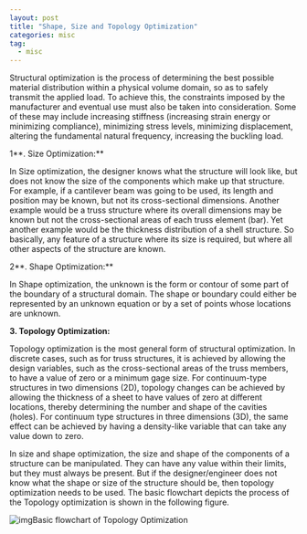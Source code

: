 ```yaml
---
layout: post
title: "Shape, Size and Topology Optimization"
categories: misc
tag: 
  - misc
---
```


Structural optimization is the process of determining the best possible material distribution within a physical volume domain, so as to safely transmit the applied load. To achieve this, the constraints imposed by the manufacturer and eventual use must also be taken into consideration. Some of these may include increasing stiffness (increasing strain energy or minimizing compliance), minimizing stress levels, minimizing displacement, altering the fundamental natural frequency, increasing the buckling load.

1**. Size Optimization:**

In Size optimization, the designer knows what the structure will look like, but does not know the size of the components which make up that structure. For example, if a cantilever beam was going to be used, its length and position may be known, but not its cross-sectional dimensions. Another example would be a truss structure where its overall dimensions may be known but not the cross-sectional areas of each truss element (bar). Yet another example would be the thickness distribution of a shell structure. So basically, any feature of a structure where its size is required, but where all other aspects of the structure are known.

2**. Shape Optimization:**

In Shape optimization, the unknown is the form or contour of some part of the boundary of a structural domain. The shape or boundary could either be represented by an unknown equation or by a set of points whose locations are unknown.

**3. Topology Optimization:**

Topology optimization is the most general form of structural optimization. In discrete cases, such as for truss structures, it is achieved by allowing the design variables, such as the cross-sectional areas of the truss members, to have a value of zero or a minimum gage size. For continuum-type structures in two dimensions (2D), topology changes can be achieved by allowing the thickness of a sheet to have values of zero at different locations, thereby determining the number and shape of the cavities (holes). For continuum type structures in three dimensions (3D), the same effect can be achieved by having a density-like variable that can take any value down to zero.
                                

 In size and shape optimization, the size and shape of the components of a structure can be manipulated. They can have any value within their limits, but they must always be present. But if the designer/engineer does not know what the shape or size of the structure should be, then topology optimization needs to be used. The basic flowchart depicts the process of the Topology optimization is shown in the following figure. 

![img](https://computationalmechanics.in/wp-content/uploads/2022/04/Topology-optimization-SIMP-1-447x1024.png)Basic flowchart of Topology Optimization

> 
